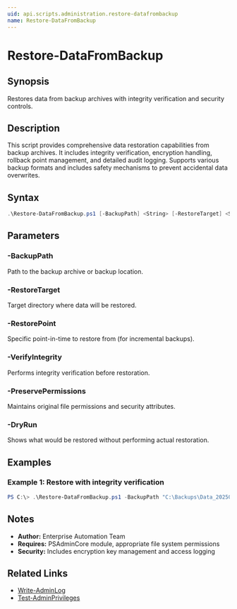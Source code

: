 ```yaml
---
uid: api.scripts.administration.restore-datafrombackup
name: Restore-DataFromBackup
---
```


# Restore-DataFromBackup

## Synopsis
Restores data from backup archives with integrity verification and security controls.

## Description
This script provides comprehensive data restoration capabilities from backup archives. It includes integrity verification, encryption handling, rollback point management, and detailed audit logging. Supports various backup formats and includes safety mechanisms to prevent accidental data overwrites.

## Syntax
```powershell
.\Restore-DataFromBackup.ps1 [-BackupPath] <String> [-RestoreTarget] <String> [[-RestorePoint] <DateTime>] [-VerifyIntegrity] [-PreservePermissions] [-DryRun] [<CommonParameters>]
```

## Parameters

### -BackupPath
Path to the backup archive or backup location.

### -RestoreTarget
Target directory where data will be restored.

### -RestorePoint
Specific point-in-time to restore from (for incremental backups).

### -VerifyIntegrity
Performs integrity verification before restoration.

### -PreservePermissions
Maintains original file permissions and security attributes.

### -DryRun
Shows what would be restored without performing actual restoration.

## Examples

### Example 1: Restore with integrity verification
```powershell
PS C:\> .\Restore-DataFromBackup.ps1 -BackupPath "C:\Backups\Data_20250704.zip" -RestoreTarget "C:\Restored" -VerifyIntegrity
```

## Notes
- **Author:** Enterprise Automation Team
- **Requires:** PSAdminCore module, appropriate file system permissions
- **Security:** Includes encryption key management and access logging

## Related Links
- [Write-AdminLog](../../PSAdminCore/Write-AdminLog.md)
- [Test-AdminPrivileges](../../PSAdminCore/Test-AdminPrivileges.md)